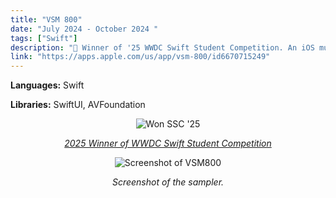 ```yaml
---
title: "VSM 800"
date: "July 2024 - October 2024 "
tags: ["Swift"]
description: " Winner of '25 WWDC Swift Student Competition. An iOS music sampler for the iPad."
link: "https://apps.apple.com/us/app/vsm-800/id6670715249"
---
```


**Languages:** Swift

**Libraries:** SwiftUI, AVFoundation

<div style="text-align: center;">
    <img src="/images/ssc_winner.jpg" alt="Won SSC '25">
    <p><em><a href="https://www.wwdcscholars.com/s/C5FF7278-C2EC-489A-AEF9-52AE33F6FC7E/2025">2025 Winner of WWDC Swift Student Competition</a></em></p>
    <img src="/images/vsm800_3.webp" alt="Screenshot of VSM800">
    <p><em>Screenshot of the sampler.</em></p>
</div>

